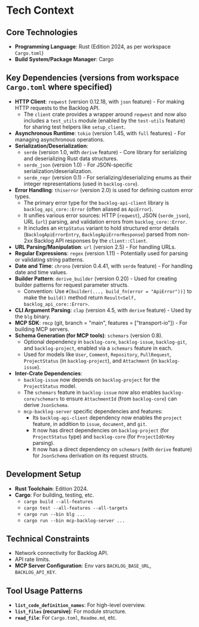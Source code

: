 # Tech Context

## Core Technologies
-   **Programming Language**: Rust (Edition 2024, as per workspace `Cargo.toml`)
-   **Build System/Package Manager**: Cargo

## Key Dependencies (versions from workspace `Cargo.toml` where specified)
-   **HTTP Client**: `reqwest` (version 0.12.18, with `json` feature) - For making HTTP requests to the Backlog API.
    -   The `client` crate provides a wrapper around `reqwest` and now also includes a `test_utils` module (enabled by the `test-utils` feature) for sharing test helpers like `setup_client`.
-   **Asynchronous Runtime**: `tokio` (version 1.45, with `full` features) - For managing asynchronous operations.
-   **Serialization/Deserialization**:
    -   `serde` (version 1.0, with `derive` feature) - Core library for serializing and deserializing Rust data structures.
    -   `serde_json` (version 1.0) - For JSON-specific serialization/deserialization.
    -   `serde_repr` (version 0.1) - For serializing/deserializing enums as their integer representations (used in `backlog-core`).
-   **Error Handling**: `thiserror` (version 2.0) is used for defining custom error types.
    -   The primary error type for the `backlog-api-client` library is `backlog_api_core::Error` (often aliased as `ApiError`).
    -   It unifies various error sources: HTTP (`reqwest`), JSON (`serde_json`), URL (`url`) parsing, and validation errors from `backlog_core::Error`.
    -   It includes an `HttpStatus` variant to hold structured error details (`BacklogApiErrorEntry`, `BacklogApiErrorResponse`) parsed from non-2xx Backlog API responses by the `client::Client`.
-   **URL Parsing/Manipulation**: `url` (version 2.5) - For handling URLs.
-   **Regular Expressions**: `regex` (version 1.11) - Potentially used for parsing or validating string patterns.
-   **Date and Time**: `chrono` (version 0.4.41, with `serde` feature) - For handling date and time values.
-   **Builder Pattern**: `derive_builder` (version 0.20) - Used for creating builder patterns for request parameter structs.
    -   Convention: Use `#[builder(..., build_fn(error = "ApiError"))]` to make the `build()` method return `Result<Self, backlog_api_core::Error>`.
-   **CLI Argument Parsing**: `clap` (version 4.5, with `derive` feature) - Used by the `blg` binary.
-   **MCP SDK**: `rmcp` (git, branch = "main", features = ["transport-io"]) - For building MCP servers.
-   **Schema Generation (for MCP tools)**: `schemars` (version 0.8).
    -   Optional dependency in `backlog-core`, `backlog-issue`, `backlog-git`, and `backlog-project`, enabled via a `schemars` feature in each.
    -   Used for models like `User`, `Comment`, `Repository`, `PullRequest`, `ProjectStatus` (in `backlog-project`), and `Attachment` (in `backlog-issue`).
-   **Inter-Crate Dependencies**:
    -   `backlog-issue` now depends on `backlog-project` for the `ProjectStatus` model.
    -   The `schemars` feature in `backlog-issue` now also enables `backlog-core/schemars` to ensure `AttachmentId` (from `backlog-core`) can derive `JsonSchema`.
    -   `mcp-backlog-server` specific dependencies and features:
        -   Its `backlog-api-client` dependency now enables the `project` feature, in addition to `issue`, `document`, and `git`.
        -   It now has direct dependencies on `backlog-project` (for `ProjectStatus` type) and `backlog-core` (for `ProjectIdOrKey` parsing).
        -   It now has a direct dependency on `schemars` (with `derive` feature) for `JsonSchema` derivation on its request structs.

## Development Setup
-   **Rust Toolchain**: Edition 2024.
-   **Cargo**: For building, testing, etc.
    -   `cargo build --all-features`
    -   `cargo test --all-features --all-targets`
    -   `cargo run --bin blg ...`
    -   `cargo run --bin mcp-backlog-server ...`

## Technical Constraints
-   Network connectivity for Backlog API.
-   API rate limits.
-   **MCP Server Configuration**: Env vars `BACKLOG_BASE_URL`, `BACKLOG_API_KEY`.

## Tool Usage Patterns
-   **`list_code_definition_names`**: For high-level overview.
-   **`list_files` (recursive)**: For module structure.
-   **`read_file`**: For `Cargo.toml`, `Readme.md`, etc.
